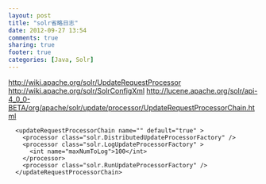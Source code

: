 ```yaml
---
layout: post
title: "solr省略日志"
date: 2012-09-27 13:54
comments: true
sharing: true
footer: true
categories: [Java, Solr]
---
```



http://wiki.apache.org/solr/UpdateRequestProcessor
http://wiki.apache.org/solr/SolrConfigXml
http://lucene.apache.org/solr/api-4_0_0-BETA/org/apache/solr/update/processor/UpdateRequestProcessorChain.html

```
  <updateRequestProcessorChain name="" default="true" >
    <processor class="solr.DistributedUpdateProcessorFactory" />
    <processor class="solr.LogUpdateProcessorFactory" >
      <int name="maxNumToLog">100</int>
    </processor>
    <processor class="solr.RunUpdateProcessorFactory" />
  </updateRequestProcessorChain>
```
